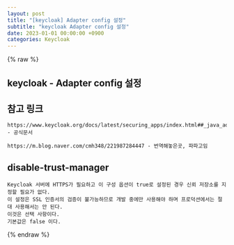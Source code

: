 ```yaml
---
layout: post
title: "[keycloak] Adapter config 설정"
subtitle: "keycloak Adapter config 설정"
date: 2023-01-01 00:00:00 +0900
categories: Keycloak
---
```

{% raw %}
## keycloak - Adapter config 설정  
  
## 참고 링크  
	https://www.keycloak.org/docs/latest/securing_apps/index.html##_java_adapter_config - 공식문서  
  
	https://m.blog.naver.com/cmh348/221987284447 - 번역해놓은곳, 파파고임  
  
## disable-trust-manager  
  
	Keycloak 서버에 HTTPS가 필요하고 이 구성 옵션이 true로 설정된 경우 신뢰 저장소를 지정할 필요가 없다.  
	이 설정은 SSL 인증서의 검증이 불가능하므로 개발 중에만 사용해야 하며 프로덕션에서는 절대 사용해서는 안 된다.  
	이것은 선택 사항이다.  
	기본값은 false 이다.  

{% endraw %}
